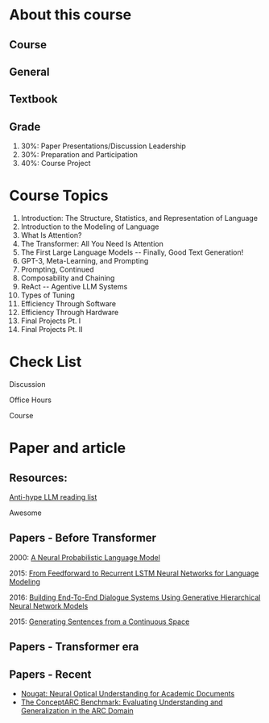 # About this course

## Course



## General

## Textbook

## Grade

1. 30%: Paper Presentations/Discussion Leadership
2. 30%: Preparation and Participation 
3. 40%: Course Project

# Course Topics

 1. Introduction: The Structure, Statistics, and Representation of Language
2. Introduction to the Modeling of Language
3. What Is Attention?
4. The Transformer: All You Need Is Attention
5. The First Large Language Models -- Finally, Good Text Generation!
6. GPT-3, Meta-Learning, and Prompting
7. Prompting, Continued
8. Composability and Chaining
9. ReAct -- Agentive LLM Systems
10. Types of Tuning
11. Efficiency Through Software
12. Efficiency Through Hardware
13. Final Projects Pt. I
14. Final Projects Pt. II

# Check List

Discussion

Office Hours

Course

# Paper and article

## Resources: 

[Anti-hype LLM reading list](https://gist.github.com/veekaybee/be375ab33085102f9027853128dc5f0e)

Awesome

## Papers - Before Transformer

2000: [A Neural Probabilistic Language Model](https://proceedings.neurips.cc/paper_files/paper/2000/file/728f206c2a01bf572b5940d7d9a8fa4c-Paper.pdf)

2015: [From Feedforward to Recurrent LSTM Neural Networks for Language Modeling](https://proceedings.neurips.cc/paper_files/paper/2000/file/728f206c2a01bf572b5940d7d9a8fa4c-Paper.pdf)

2016: [Building End-To-End Dialogue Systems Using Generative Hierarchical Neural Network Models](https://arxiv.org/pdf/1507.04808.pdf)

2015: [Generating Sentences from a Continuous Space](https://arxiv.org/pdf/1511.06349.pdf)

## Papers - Transformer era

## Papers - Recent

- [Nougat: Neural Optical Understanding for Academic Documents](https://arxiv.org/pdf/2308.13418v1.pdf)
- [The ConceptARC Benchmark: Evaluating Understanding and Generalization in the ARC Domain](https://arxiv.org/pdf/2305.07141.pdf)

